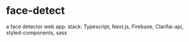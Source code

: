 # face-detect
a face detector web app. stack: Typescript, Next.js, Firebase, Clarifai-api, styled-components, sass

